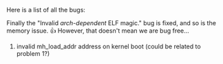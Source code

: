 Here is a list of all the bugs:

Finally the "Invalid *arch-dependent* ELF magic." bug is fixed, and so is the memory issue. :+1: However, that doesn't mean we are bug free...
1. invalid mh_load_addr address on kernel boot (could be related to problem 1?)
